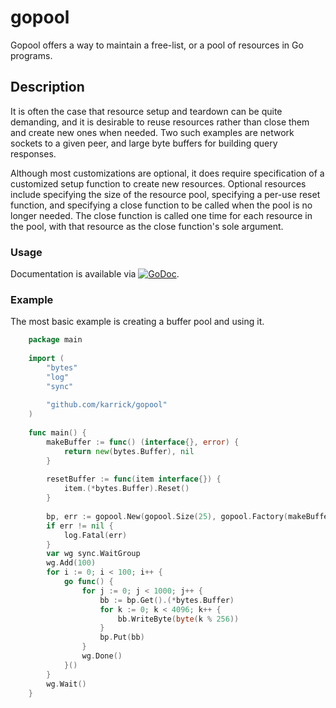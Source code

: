 # gopool

Gopool offers a way to maintain a free-list, or a pool of resources in
Go programs.

## Description

It is often the case that resource setup and teardown can be quite
demanding, and it is desirable to reuse resources rather than close
them and create new ones when needed. Two such examples are network
sockets to a given peer, and large byte buffers for building query
responses.

Although most customizations are optional, it does require
specification of a customized setup function to create new resources.
Optional resources include specifying the size of the resource pool,
specifying a per-use reset function, and specifying a close function
to be called when the pool is no longer needed. The close function is
called one time for each resource in the pool, with that resource as
the close function's sole argument.

### Usage

Documentation is available via
[![GoDoc](https://godoc.org/github.com/karrick/gopool?status.svg)](https://godoc.org/github.com/karrick/gopool).

### Example

The most basic example is creating a buffer pool and using it.

```Go
	package main
	
	import (
		"bytes"
		"log"
		"sync"
	
		"github.com/karrick/gopool"
	)
	
	func main() {
		makeBuffer := func() (interface{}, error) {
			return new(bytes.Buffer), nil
		}
	
		resetBuffer := func(item interface{}) {
			item.(*bytes.Buffer).Reset()
		}
	
		bp, err := gopool.New(gopool.Size(25), gopool.Factory(makeBuffer), gopool.Reset(resetBuffer))
		if err != nil {
			log.Fatal(err)
		}
		var wg sync.WaitGroup
		wg.Add(100)
		for i := 0; i < 100; i++ {
			go func() {
				for j := 0; j < 1000; j++ {
					bb := bp.Get().(*bytes.Buffer)
					for k := 0; k < 4096; k++ {
						bb.WriteByte(byte(k % 256))
					}
					bp.Put(bb)
				}
				wg.Done()
			}()
		}
		wg.Wait()
	}
```

